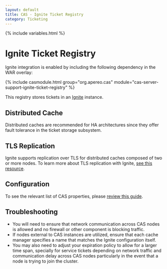 ```yaml
---
layout: default
title: CAS - Ignite Ticket Registry
category: Ticketing
---
```


{% include variables.html %}

# Ignite Ticket Registry

Ignite integration is enabled by including the following dependency in the WAR overlay:

{% include casmodule.html group="org.apereo.cas" module="cas-server-support-ignite-ticket-registry" %}

This registry stores tickets in an [Ignite](http://ignite.apache.org/) instance.


## Distributed Cache

Distributed caches are recommended for HA architectures since they offer fault tolerance in the ticket storage subsystem.


## TLS Replication

Ignite supports replication over TLS for distributed caches composed of two or more nodes. To learn more about TLS replication with Ignite,
[see this resource](https://apacheignite.readme.io/docs/ssltls).


## Configuration

To see the relevant list of CAS properties, please [review this guide](../configuration/Configuration-Properties.html#ignite-ticket-registry).

## Troubleshooting

* You will need to ensure that network communication across CAS nodes is allowed and no firewall or other component is blocking traffic.
* If nodes external to CAS instances are utilized, ensure that each cache manager specifies a name that matches the Ignite configuration
  itself.
* You may also need to adjust your expiration policy to allow for a larger time span, specially for service tickets depending on network
  traffic and communication delay across CAS nodes particularly in the event that a node is trying to join the cluster.
